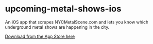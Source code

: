 # upcoming-metal-shows-ios
An iOS app that scrapes NYCMetalScene.com and lets you know which underground metal shows are happening in the city.

[Download from the App Store here](https://itunes.apple.com/us/app/nyc-metal-scene/id1145599663)
